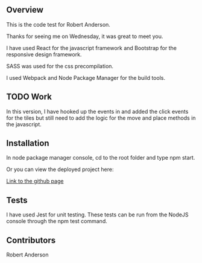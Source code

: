 ## Overview

This is the code test for Robert Anderson.

Thanks for seeing me on Wednesday, it was great to meet you.

I have used React for the javascript framework and Bootstrap for the responsive design framework.

SASS was used for the css precompilation.

I used Webpack and Node Package Manager for the build tools.


## TODO Work
In this version, I have hooked up the events in and added the click events for the tiles but still need to add the logic for the move and place methods in the javascript.


## Installation

In node package manager console, cd to the root folder and type npm start.

Or you can view the deployed project here:

[Link to the github page](https://robertanderson10.github.io/test/)


## Tests

I have used Jest for unit testing. These tests can be run from the NodeJS console through the npm test command.


## Contributors

Robert Anderson
